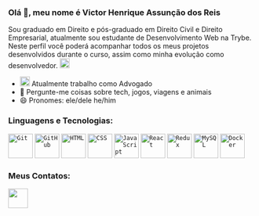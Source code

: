 ### Olá 👋, meu nome é Victor Henrique Assunção dos Reis

Sou graduado em Direito e pós-graduado em Direito Civil e Direito Empresarial, atualmente sou estudante de Desenvolvimento Web na Trybe. Neste perfil você poderá acompanhar todos os meus projetos desenvolvidos durante o curso, assim como minha evolução como desenvolvedor. <img src="https://user-images.githubusercontent.com/108594533/179084470-f56196a9-7d10-443a-ac62-279d1586cfb7.png" width= "20">



* <img src="https://user-images.githubusercontent.com/108594533/179086204-24ae2486-3ab4-4079-a0d4-15148ce8b75d.png" width="20"> Atualmente trabalho como Advogado
* 💬 Pergunte-me coisas sobre tech, jogos, viagens e animais
* 😄 Pronomes: ele/dele he/him

### Linguagens e Tecnologias:
<div>
	<code><img height="50" src="https://user-images.githubusercontent.com/25181517/192108372-f71d70ac-7ae6-4c0d-8395-51d8870c2ef0.png" alt="Git" title="Git" /></code>
	<code><img height="50" src="https://user-images.githubusercontent.com/25181517/192108374-8da61ba1-99ec-41d7-80b8-fb2f7c0a4948.png" alt="GitHub" title="GitHub" /></code>
	<code><img height="50" src="https://user-images.githubusercontent.com/25181517/192158954-f88b5814-d510-4564-b285-dff7d6400dad.png" alt="HTML" title="HTML" /></code>
	<code><img height="50" src="https://user-images.githubusercontent.com/25181517/183898674-75a4a1b1-f960-4ea9-abcb-637170a00a75.png" alt="CSS" title="CSS" /></code>
	<code><img height="50" src="https://user-images.githubusercontent.com/25181517/117447155-6a868a00-af3d-11eb-9cfe-245df15c9f3f.png" alt="JavaScript" title="JavaScript" /></code>
	<code><img height="50" src="https://user-images.githubusercontent.com/25181517/183897015-94a058a6-b86e-4e42-a37f-bf92061753e5.png" alt="React" title="React" /></code>
	<code><img height="50" src="https://user-images.githubusercontent.com/25181517/187896150-cc1dcb12-d490-445c-8e4d-1275cd2388d6.png" alt="Redux" title="Redux" /></code>
	<code><img height="50" src="https://user-images.githubusercontent.com/25181517/183896128-ec99105a-ec1a-4d85-b08b-1aa1620b2046.png" alt="MySQL" title="MySQL" /></code>
	<code><img height="50" src="https://user-images.githubusercontent.com/25181517/117207330-263ba280-adf4-11eb-9b97-0ac5b40bc3be.png" alt="Docker" title="Docker" /></code>
</div>

### Meus Contatos:
<a href="https://www.linkedin.com/in/victor-henrique-assun%C3%A7%C3%A3o-dos-reis-60a46497/" target="_blank"><img src="https://user-images.githubusercontent.com/108594533/179086991-5710d37e-c4b0-46f2-b782-a698e1eee9cc.png" width="40"></a>

